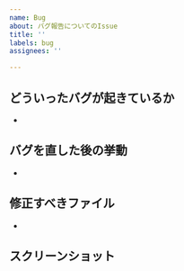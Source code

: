 ```yaml
---
name: Bug
about: バグ報告についてのIssue
title: ''
labels: bug
assignees: ''

---
```


## どういったバグが起きているか
<!--バグの内容を詳しく箇条書きで(スクショでわかることであれば一番最後に貼ってあるととてもよい)-->
- 

## バグを直した後の挙動
<!--バグを直したらこういう風に動くよっていうのを詳しく箇条書きで(本来の挙動)-->
- 

## 修正すべきファイル
<!--このコードが悪さしてるっていうのがわかればそのファイル名を箇条書き-->
- 

## スクリーンショット
